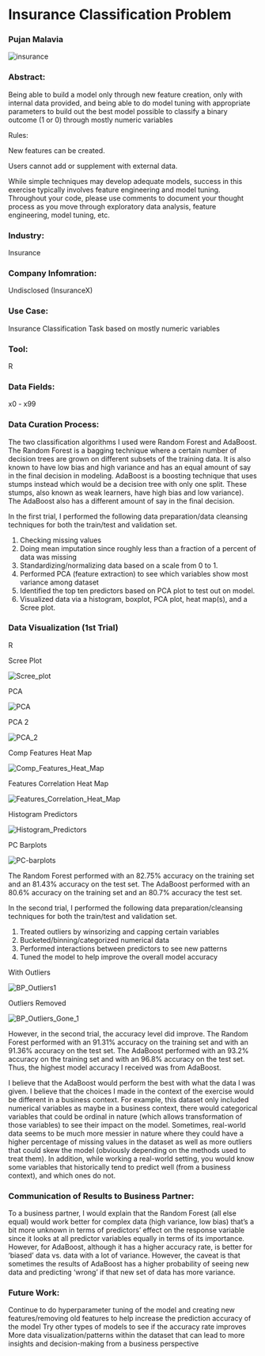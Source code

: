 # Insurance Classification Problem

### Pujan Malavia 

![insurance](https://user-images.githubusercontent.com/19572673/85812626-262c3a00-b72f-11ea-8972-5af41645668e.jpg)

### Abstract:

Being able to build a model only through new feature creation, only with internal data provided, and being able to do model tuning with appropriate parameters to build out the best model possible to classify a binary outcome (1 or 0) through mostly numeric variables

Rules:

New features can be created.

Users cannot add or supplement with external data. 

While simple techniques may develop adequate models, success in this exercise typically involves feature engineering and model tuning.
Throughout your code, please use comments to document your thought process as you move through exploratory data analysis, feature engineering, model tuning, etc.  

### Industry: 
Insurance

### Company Infomration:
Undisclosed (InsuranceX)

### Use Case:
Insurance Classification Task based on mostly numeric variables

### Tool: 
R

### Data Fields:
x0 - x99

### Data Curation Process:

The two classification algorithms I used were Random Forest and AdaBoost. The Random Forest is a bagging technique where a certain number of decision trees are grown on different subsets of the training data. It is also known to have low bias and high variance and has an equal amount of say in the final decision in modeling. AdaBoost is a boosting technique that uses stumps instead which would be a decision tree with only one split. These stumps, also known as weak learners, have high bias and low variance). The AdaBoost also has a different amount of say in the final decision. 

In the first trial, I performed the following data preparation/data cleansing techniques for both the train/test and validation set.  
1. Checking missing values
2. Doing mean imputation since roughly less than a fraction of a percent of data was missing
3. Standardizing/normalizing data based on a scale from 0 to 1.
4. Performed PCA (feature extraction) to see which variables show most variance among dataset
5. Identified the top ten predictors based on PCA plot to test out on model.
6. Visualized data via a histogram, boxplot, PCA plot, heat map(s), and a Scree plot.

### Data Visualization (1st Trial)

R

Scree Plot

![Scree_plot](https://user-images.githubusercontent.com/19572673/81483575-3a62b900-920d-11ea-873b-d8d05c6233b5.png)

PCA

![PCA](https://user-images.githubusercontent.com/19572673/81483573-3a62b900-920d-11ea-9a52-509c7d4bb1f7.png)

PCA 2

![PCA_2](https://user-images.githubusercontent.com/19572673/81483574-3a62b900-920d-11ea-8d19-9feef8fa78da.png)

Comp Features Heat Map

![Comp_Features_Heat_Map](https://user-images.githubusercontent.com/19572673/81483571-39ca2280-920d-11ea-983e-10d193c31e9d.png)

Features Correlation Heat Map

![Features_Correlation_Heat_Map](https://user-images.githubusercontent.com/19572673/81483572-3a62b900-920d-11ea-80f4-47fd4f9bbc73.png)

Histogram Predictors

![Histogram_Predictors](https://user-images.githubusercontent.com/19572673/81484631-10ad9000-9215-11ea-88cb-6ffe0ebe611a.PNG)

PC Barplots

![PC-barplots](https://user-images.githubusercontent.com/19572673/82132779-6bb12b00-97b1-11ea-8800-2f8590662e72.PNG)

The Random Forest performed with an 82.75% accuracy on the training set and an 81.43% accuracy on the test set. The AdaBoost performed with an 80.6% accuracy on the training set and an 80.7% accuracy the test set. 

In the second trial, I performed the following data preparation/cleansing techniques for both the train/test and validation set.  
1. Treated outliers by winsorizing and capping certain variables
2. Bucketed/binning/categorized numerical data
3. Performed interactions between predictors to see new patterns
4. Tuned the model to help improve the overall model accuracy

With Outliers

![BP_Outliers1](https://user-images.githubusercontent.com/19572673/81614459-11c5f500-93ae-11ea-9dd6-7ef3dd3617aa.png)

Outliers Removed

![BP_Outliers_Gone_1](https://user-images.githubusercontent.com/19572673/81614456-112d5e80-93ae-11ea-8acb-a2f683daa7a4.png)

However, in the second trial, the accuracy level did improve. The Random Forest performed with an 91.31% accuracy on the training set and with an 91.36% accuracy on the test set. The AdaBoost performed with an 93.2% accuracy on the training set and with an 96.8% accuracy on the test set. Thus, the highest model accuracy I received was from AdaBoost.

I believe that the AdaBoost would perform the best with what the data I was given. I believe that the choices I made in the context of the exercise would be different in a business context. For example, this dataset only included numerical variables as maybe in a business context, there would categorical variables that could be ordinal in nature (which allows transformation of those variables) to see their impact on the model. Sometimes, real-world data seems to be much more messier in nature where they could have a higher percentage of missing values in the dataset as well as more outliers that could skew the model (obviously depending on the methods used to treat them). In addition, while working a real-world setting, you would know some variables that historically tend to predict well (from a business context), and which ones do not. 

### Communication of Results to Business Partner:

To a business partner, I would explain that the Random Forest (all else equal) would work better for complex data (high variance, low bias) that’s a bit more unknown in terms of predictors’ effect on the response variable since it looks at all predictor variables equally in terms of its importance. However, for AdaBoost, although it has a higher accuracy rate, is better for ‘biased’ data vs. data with a lot of variance. However, the caveat is that sometimes the results of AdaBoost has a higher probability of seeing new data and predicting ‘wrong’ if that new set of data has more variance.

### Future Work:

Continue to do hyperparameter tuning of the model and creating new features/removing old features to help increase the prediction accuracy of the model
Try other types of models to see if the accuracy rate improves 
More data visualization/patterns within the dataset that can lead to more insights and decision-making from a business perspective
